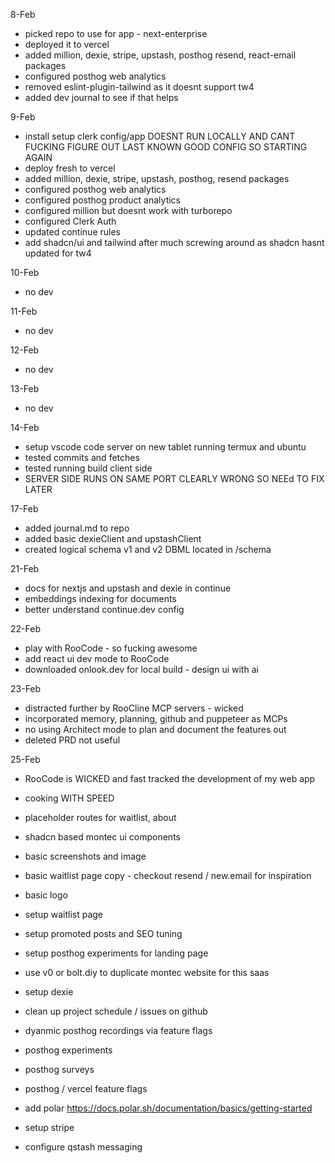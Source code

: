 8-Feb

- picked repo to use for app - next-enterprise
- deployed it to vercel
- added million, dexie, stripe, upstash, posthog resend, react-email packages
- configured posthog web analytics
- removed eslint-plugin-tailwind as it doesnt support tw4
- added dev journal to see if that helps

9-Feb

- install setup clerk config/app
  DOESNT RUN LOCALLY AND CANT FUCKING FIGURE OUT LAST KNOWN GOOD CONFIG SO STARTING AGAIN
- deploy fresh to vercel
- added million, dexie, stripe, upstash, posthog, resend packages
- configured posthog web analytics
- configured posthog product analytics
- configured million but doesnt work with turborepo
- configured Clerk Auth
- updated continue rules
- add shadcn/ui and tailwind after much screwing around as shadcn hasnt updated for tw4

10-Feb

- no dev

11-Feb

- no dev

12-Feb

- no dev

13-Feb

- no dev

14-Feb

- setup vscode code server on new tablet running termux and ubuntu
- tested commits and fetches
- tested running build client side
- SERVER SIDE RUNS ON SAME PORT CLEARLY WRONG SO NEEd TO FIX LATER

17-Feb

- added journal.md to repo
- added basic dexieClient and upstashClient
- created logical schema v1 and v2 DBML located in /schema

21-Feb

- docs for nextjs and upstash and dexie in continue
- embeddings indexing for documents
- better understand continue.dev config

22-Feb

- play with RooCode - so fucking awesome
- add react ui dev mode to RooCode
- downloaded onlook.dev for local build - design ui with ai

23-Feb

- distracted further by RooCline MCP servers - wicked
- incorporated memory, planning, github and puppeteer as MCPs
- no using Architect mode to plan and document the features out
- deleted PRD not useful

25-Feb

- RooCode is WICKED and fast tracked the development of my web app
- cooking WITH SPEED

- placeholder routes for waitlist, about
- shadcn based montec ui components
- basic screenshots and image
- basic waitlist page copy - checkout resend / new.email for inspiration
- basic logo
- setup waitlist page
- setup promoted posts and SEO tuning
- setup posthog experiments for landing page
- use v0 or bolt.diy to duplicate montec website for this saas

- setup dexie
- clean up project schedule / issues on github
- dyanmic posthog recordings via feature flags
- posthog experiments
- posthog surveys
- posthog / vercel feature flags
- add polar https://docs.polar.sh/documentation/basics/getting-started
- setup stripe
- configure qstash messaging
